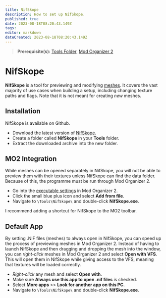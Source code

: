 ```yaml
---
title: NifSkope
description: How to set up NifSkope.
published: true
date: 2023-08-18T08:20:43.149Z
tags: 
editor: markdown
dateCreated: 2023-08-18T08:20:43.149Z
---
```


> **Prerequisite(s):** [Tools Folder](/tools/tools-folder), [Mod Organizer 2](/mo2)

# NifSkope

**NifSkope** is a tool for previewing and modifying [meshes](/knowledge-base/meshes). It covers the vast majority of use cases when building a setup, including changing texture paths and flags. Note that it is not meant for creating *new* meshes.

## Installation

NifSkope is available on Github.

- Download the latest version of [NifSkope](https://github.com/hexabits/nifskope/releases).
- Create a folder called **NifSkope** in your **Tools** folder.
- Extract the downloaded archive into the new folder.

## MO2 Integration

While meshes can be opened separately in NifSkope, you will not be able to preview them with their textures unless NifSkope can find the data folder. Because of this, the programme must be run through Mod Organizer 2.

- Go into the [executable settings](/Pictures/skyforge/mo2-executables-settings.png) in Mod Organizer 2.
- Click the small blue plus icon and select **Add from file**.
- Navigate to `\Tools\NifSkope\` and double-click **NifSkope.exe**.

I recommend adding a shortcut for NifSkope to the MO2 toolbar.

## Default App

By setting .NIF files (meshes) to always open in NifSkope, you can speed up the process of previewing meshes in Mod Organizer 2. Instead of having to launch NifSkope and then dragging and dropping the mesh into the window, you can *right-click* meshes in Mod Organizer 2 and select **Open with VFS**. This will open them in NifSkope while giving access to the VFS, meaning that textures will be loaded correctly.

- *Right-click* any mesh and select **Open with**.
- Make sure **Always use this app to open .nif files** is checked.
- Select **More apps** >> **Look for another app on this PC**.
- Navigate to `\Tools\NifSkope\` and double-click **NifSkope.exe**.
